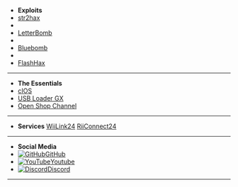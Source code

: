 - **Exploits**
- [str2hax](/str2hax)
-
- [LetterBomb](/letterbomb)
-
- [Bluebomb](/bluebomb)
-
- [FlashHax](/flashhax)
---
- **The Essentials**
- [cIOS](/cIOS)
- [USB Loader GX](/ULGX)
- [Open Shop Channel](/osc)
---
- **Services**
[WiiLink24](/wiilink)
[RiiConnect24](/riiconnect24)
---
- **Social Media**
- [![GitHub](https://icongr.am/simple/github.svg?color=808080&size=16)GitHub](https://github.com/skyybrew/wiiu-hbguide)
- [![YouTube](https://icongr.am/simple/youtube.svg?color=808080&size=16)Youtube](https://www.youtube.com/@Jacob-Bjorne/)
- [![Discord](https://icongr.am/simple/discord.svg?color=808080&size=16)Discord](https://discord.gg/7NWtGD2rv5)
---
